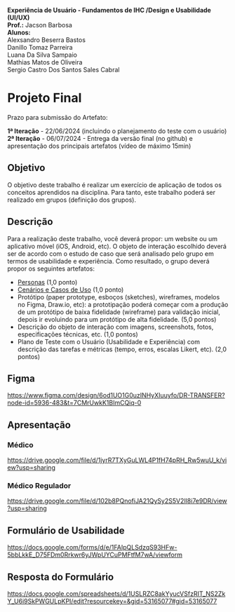 **Experiência de Usuário - Fundamentos de IHC /Design e Usabilidade (UI/UX)**<br/>
**Prof.:**  Jacson Barbosa<br/>
**Alunos:**<br/>
Alexsandro Beserra Bastos<br/>
Danillo Tomaz Parreira<br/>
Luana Da Silva Sampaio<br/>
Mathias Matos de Oliveira<br/>
Sergio Castro Dos Santos Sales Cabral<br/>


# Projeto Final

Prazo para submissão do Artefato: 

**1ª Iteração** - 22/06/2024 (incluindo o planejamento do teste com o usuário)<br/>
**2ª Iteração** - 06/07/2024 - Entrega da versão final (no github) e apresentação dos principais artefatos (vídeo de máximo 15min)

## **Objetivo**

O objetivo deste trabalho é realizar um exercício de aplicação de todos os conceitos aprendidos na disciplina. Para tanto, este trabalho poderá ser realizado em grupos (definição dos grupos).

## **Descrição**

Para a realização deste trabalho, você deverá propor: um website ou um aplicativo móvel (iOS, Android, etc). O objeto de interação escolhido deverá ser de acordo com o estudo de caso que será analisado pelo grupo em termos de usabilidade e experiência. Como resultado, o grupo deverá propor os seguintes artefatos:

- [Personas](https://github.com/UFG-DrTransfer/EquipeAzul-IHC-Primeira-Entrega/blob/main/Persona.pdf) (1,0 ponto)
- [Cenários e Casos de Uso](https://github.com/UFG-DrTransfer/EquipeAzul-IHC-Primeira-Entrega/blob/main/Cen%C3%A1rios%20e%20Casos%20de%20Uso.pdf) (1,0 ponto)
- Protótipo (paper prototype, esboços (sketches), wireframes, modelos no Figma, Draw.io, etc): a prototipação poderá começar com a produção de um protótipo de baixa fidelidade (wireframe) para validação inicial, depois ir evoluindo para um protótipo de alta fidelidade. (5,0 pontos)
- Descrição do objeto de interação com imagens, screenshots, fotos, especificações técnicas, etc. (1,0 pontos)
- Plano de Teste com o Usuário (Usabilidade e Experiência) com descrição das tarefas e métricas (tempo, erros, escalas Likert, etc). (2,0 pontos)

## Figma
https://www.figma.com/design/6od1UO1G0uzINHyXIuuyfo/DR-TRANSFER?node-id=5936-483&t=7CMrUwkK1BImCQiq-0
## Apresentação
### Médico
https://drive.google.com/file/d/1jyrR7TXyGuLWL4P1fH74pRH_Rw5wuU_k/view?usp=sharing
### Médico Regulador
https://drive.google.com/file/d/102b8PQnofiJA21QySy2S5V2Il8i7e9DR/view?usp=sharing
## Formulário de Usabilidade
https://docs.google.com/forms/d/e/1FAIpQLSdzqS93HFw-5bbLkkE_D75FDm0Rrkwr6yJWpUYCuPMFtfM7wA/viewform
## Resposta do Formulário
https://docs.google.com/spreadsheets/d/1USLRZC8akYyucVSfzRIT_NS2ZkY_U6i9SkPWGULpKPI/edit?resourcekey=&gid=53165077#gid=53165077
